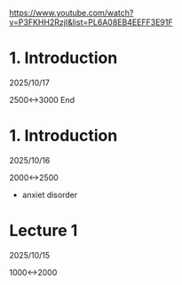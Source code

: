 https://www.youtube.com/watch?v=P3FKHH2RzjI&list=PL6A08EB4EEFF3E91F

# 1. Introduction
2025/10/17

2500<->3000 End

# 1. Introduction

2025/10/16

2000<->2500

- anxiet disorder

# Lecture 1

2025/10/15

1000<->2000
